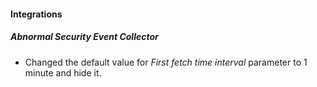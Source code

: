 
#### Integrations

##### Abnormal Security Event Collector

- Changed the default value for *First fetch time interval* parameter to 1 minute and hide it.
